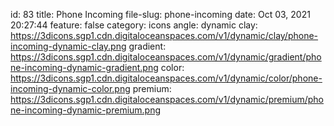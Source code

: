 id: 83
title: Phone Incoming 
file-slug: phone-incoming
date: Oct 03, 2021 20:27:44
feature: false
category: icons
angle: dynamic
clay: https://3dicons.sgp1.cdn.digitaloceanspaces.com/v1/dynamic/clay/phone-incoming-dynamic-clay.png
gradient: https://3dicons.sgp1.cdn.digitaloceanspaces.com/v1/dynamic/gradient/phone-incoming-dynamic-gradient.png
color: https://3dicons.sgp1.cdn.digitaloceanspaces.com/v1/dynamic/color/phone-incoming-dynamic-color.png
premium: https://3dicons.sgp1.cdn.digitaloceanspaces.com/v1/dynamic/premium/phone-incoming-dynamic-premium.png
